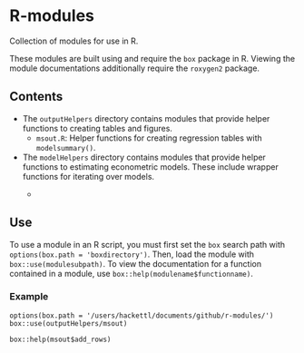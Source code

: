 # R-modules
Collection of modules for use in R.

These modules are built using and require the ``box`` package in R. Viewing the module documentations additionally require the ``roxygen2`` package. 

## Contents
* The ``outputHelpers`` directory contains modules that provide helper functions to creating tables and figures. 
	- ``msout.R``: Helper functions for creating regression tables with ``modelsummary()``. 
* The ``modelHelpers`` directory contains modules that provide helper functions to estimating econometric models. These include wrapper functions for iterating over models.
	- ````

## Use
To use a module in an R script, you must first set the ``box`` search path with ``options(box.path = 'boxdirectory')``. 
Then, load the module with ``box::use(modulesubpath)``. 
To view the documentation for a function contained in a module, use ``box::help(modulename$functionname)``. 

### Example
```
options(box.path = '/users/hackettl/documents/github/r-modules/')
box::use(outputHelpers/msout)

box::help(msout$add_rows)
```
